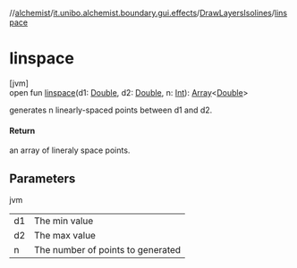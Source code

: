 //[alchemist](../../../index.md)/[it.unibo.alchemist.boundary.gui.effects](../index.md)/[DrawLayersIsolines](index.md)/[linspace](linspace.md)

# linspace

[jvm]\
open fun [linspace](linspace.md)(d1: [Double](https://kotlinlang.org/api/latest/jvm/stdlib/kotlin/-double/index.html), d2: [Double](https://kotlinlang.org/api/latest/jvm/stdlib/kotlin/-double/index.html), n: [Int](https://kotlinlang.org/api/latest/jvm/stdlib/kotlin/-int/index.html)): [Array](https://kotlinlang.org/api/latest/jvm/stdlib/kotlin/-array/index.html)<[Double](https://kotlinlang.org/api/latest/jvm/stdlib/kotlin/-double/index.html)>

generates n linearly-spaced points between d1 and d2.

#### Return

an array of lineraly space points.

## Parameters

jvm

| | |
|---|---|
| d1 | The min value |
| d2 | The max value |
| n | The number of points to generated |
